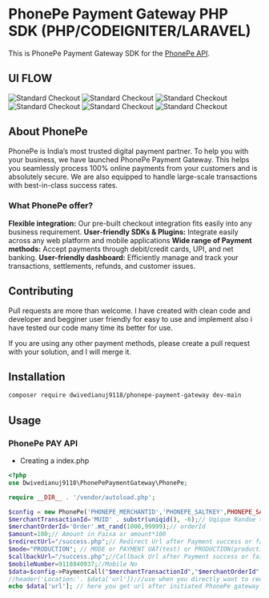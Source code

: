 # PhonePe Payment Gateway PHP SDK (PHP/CODEIGNITER/LARAVEL)
This is PhonePe Payment Gateway SDK for the [PhonePe API](https://developer.phonepe.com/v1/reference/pay-api-1).

## UI FLOW
![Standard Checkout](https://files.readme.io/eb73ec4-Standard_Checkout_Page_-_PhonePe_PG.png)
![Standard Checkout](https://papayacoders.in/wp-content/uploads/2023/10/Screenshot-2023-10-21-at-3.55.45%E2%80%AFPM.png)
![Standard Checkout](https://papayacoders.in/wp-content/uploads/2023/10/Screenshot-2023-10-21-at-3.55.51%E2%80%AFPM.png)
![Standard Checkout](https://papayacoders.in/wp-content/uploads/2023/10/Screenshot-2023-10-21-at-3.55.55%E2%80%AFPM.png)
![Standard Checkout](https://papayacoders.in/wp-content/uploads/2023/10/Screenshot-2023-10-21-at-3.55.59%E2%80%AFPM.png)
![Standard Checkout](https://papayacoders.in/wp-content/uploads/2023/10/Screenshot-2023-10-21-at-3.56.13%E2%80%AFPM.png)


## About PhonePe
PhonePe is India’s most trusted digital payment partner. To help you with your business, we have launched PhonePe Payment Gateway. This helps you seamlessly process 100% online payments from your customers and is absolutely secure. We are also equipped to handle large-scale transactions with best-in-class success rates.

### What PhonePe offer?
**Flexible integration:** Our pre-built checkout integration fits easily into any business requirement.
**User-friendly SDKs & Plugins:**  Integrate easily across any web platform and mobile applications
**Wide range of Payment methods:**  Accept payments through debit/credit cards, UPI, and net banking.
**User-friendly dashboard:**  Efficiently manage and track your transactions, settlements, refunds, and customer issues.
## Contributing
Pull requests are more than welcome. I have created with clean code and developer and begginer user friendly for easy to use and implement also i have tested our code many time its better for use.

If you are using any other payment methods, please create a pull request with your solution, and I will merge it.

## Installation
```bash
composer require dwivedianuj9118/phonepe-payment-gateway dev-main
```

## Usage

### PhonePe PAY API

- Creating a index.php
```php
<?php
use Dwivedianuj9118\PhonePePaymentGateway\PhonePe;

require __DIR__ . '/vendor/autoload.php';

$config = new PhonePe('PHONEPE_MERCHANTID','PHONEPE_SALTKEY',PHONEPE_SALTINDEX);//merchantId,SaltKey,SaltIndex after onboarding PhonePe Payment gateway you will got this.
$merchantTransactionId='MUID' . substr(uniqid(), -6);// Uqique Randoe transcation Id
$merchantOrderId='Order'.mt_rand(1000,99999);// orderId
$amount=100;// Amount in Paisa or amount*100
$redirectUrl="/success.php";// Redirect Url after Payment success or fail
$mode="PRODUCTION"; // MODE or PAYMENT UAT(test) or PRODUCTION(production)
$callbackUrl="/success.php";//Callback Url after Payment success or fail get response
$mobileNumber=9118840937;//Mobile No
$data=$config->PaymentCall("$merchantTransactionId","$merchantOrderId","$amount","$redirectUrl","$callbackUrl","$mobileNumber","$mode");// call function to get response form phonepe like url,msg,status
//header('Location:'. $data['url']);//use when you directly want to redirect to phonepe gateway
echo $data['url']; // here you get url after initiated PhonePe gateway
```
